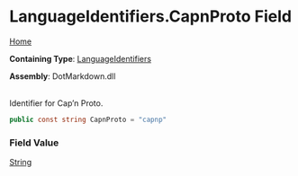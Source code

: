 # LanguageIdentifiers\.CapnProto Field

[Home](../../../README.md)

**Containing Type**: [LanguageIdentifiers](../README.md)

**Assembly**: DotMarkdown\.dll

\
Identifier for Cap’n Proto\.

```csharp
public const string CapnProto = "capnp"
```

### Field Value

[String](https://docs.microsoft.com/en-us/dotnet/api/system.string)

